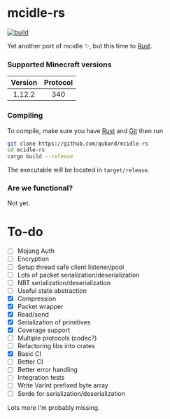 # mcidle-rs
[![build](https://github.com/qubard/mcidle-rs/actions/workflows/rust.yml/badge.svg?branch=main)](https://github.com/qubard/mcidle-rs/actions/workflows/rust.yml)

Yet another port of mcidle ✨, but this time to [Rust](https://www.rust-lang.org/).

### Supported Minecraft versions
| Version        | Protocol     |
|:-------------:|:-------------:|
| 1.12.2        | 340           |

### Compiling
To compile, make sure you have [Rust](https://www.rust-lang.org/tools/install) and [Git](https://git-scm.com/downloads) then run
```bash
git clone https://github.com/qubard/mcidle-rs
cd mcidle-rs
cargo build --release
```

The executable will be located in `target/release`.

### Are we functional?
Not yet.

# To-do
- [ ] Mojang Auth
- [ ] Encryption
- [ ] Setup thread safe client listener/pool
- [ ] Lots of packet serialization/deserialization
- [ ] NBT serialization/deserialization
- [ ] Useful state abstraction
- [x] Compression
- [x] Packet wrapper
- [x] Read/send 
- [x] Serialization of primitives
- [x] Coverage support
- [ ] Multiple protocols (codec?)
- [ ] Refactoring libs into crates
- [x] Basic CI
- [ ] Better CI
- [ ] Better error handling
- [ ] Integration tests
- [ ] Write VarInt prefixed byte array
- [ ] Serde for serialization/deserialization

Lots more I'm probably missing.
